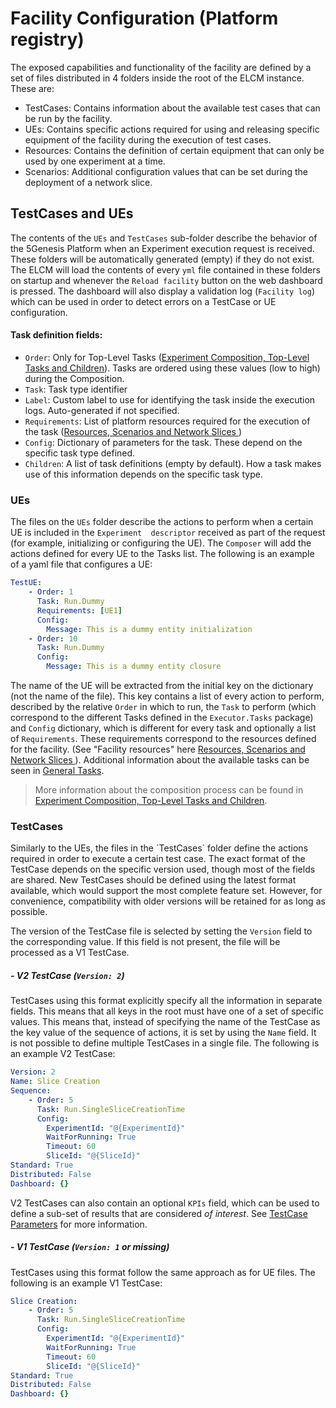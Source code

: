 # Facility Configuration (Platform registry)

The exposed capabilities and functionality of the facility are defined by a set of files distributed in 4 folders
inside the root of the ELCM instance. These are:

- TestCases: Contains information about the available test cases that can be run by the facility.
- UEs: Contains specific actions required for using and releasing specific equipment of the facility during the
  execution of test cases.
- Resources: Contains the definition of certain equipment that can only be used by one experiment at a time.
- Scenarios: Additional configuration values that can be set during the deployment of a network slice.

## TestCases and UEs

The contents of the `UEs` and `TestCases` sub-folder describe the behavior of the 5Genesis Platform when an Experiment
execution request is received. These folders will be automatically generated (empty) if they do not exist. The ELCM will
load the contents of every `yml` file contained in these folders on startup and whenever the `Reload facility` button on
the web dashboard is pressed. The dashboard will also display a validation log (`Facility log`) which can be used in
order to detect errors on a TestCase or UE configuration.

#### Task definition fields:

- `Order`: Only for Top-Level Tasks ([Experiment Composition, Top-Level Tasks and Children](/docs/3-1a-COMPOSITION.md)).
Tasks are ordered using these values (low to high) during the Composition.
- `Task`: Task type identifier
- `Label`: Custom label to use for identifying the task inside the execution logs. Auto-generated if not specified.
- `Requirements`: List of platform resources required for the execution of the task
([Resources, Scenarios and Network Slices ](/docs/2-4_RESOURCE_SCENARIO_NS.md))
- `Config`: Dictionary of parameters for the task. These depend on the specific task type defined.
- `Children`: A list of task definitions (empty by default). How a task makes use of this information depends on the
specific task type.

### UEs
The files on the `UEs` folder describe the actions to perform when a certain UE is included in the `Experiment 
descriptor` received as part of the request (for example, initializing or configuring the UE). The `Composer` will
add the actions defined for every UE to the Tasks list. The following is an example of a yaml file that configures a
UE:

````yaml
TestUE:
    - Order: 1
      Task: Run.Dummy
      Requirements: [UE1]
      Config:
        Message: This is a dummy entity initialization
    - Order: 10
      Task: Run.Dummy
      Config:
        Message: This is a dummy entity closure
```` 

The name of the UE will be extracted from the initial key on the dictionary (not the name of the file). This key 
contains a list of every action to perform, described by the relative `Order` in which to run, the `Task` to perform 
(which correspond to the different Tasks defined in the `Executor.Tasks` package) and `Config` dictionary, which is 
different for every task and optionally a list of `Requirements`. These requirements correspond to the resources 
defined for the facility. (See "Facility resources" here 
[Resources, Scenarios and Network Slices ](/docs/2-4_RESOURCE_SCENARIO_NS.md)). Additional information about the
available tasks can be seen in [General Tasks](/docs/3-2a_GENERAL_TASKS.md).

> More information about the composition process can be found in
> [Experiment Composition, Top-Level Tasks and Children](/docs/3-1a-COMPOSITION.md).

### TestCases
Similarly to the UEs, the files in the ´TestCases´ folder define the actions required in order to execute a certain 
test case. The exact format of the TestCase depends on the specific version used, though most of the fields are shared.
New TestCases should be defined using the latest format available, which would support the most complete feature set.
However, for convenience, compatibility with older versions will be retained for as long as possible.

The version of the TestCase file is selected by setting the `Version` field to the corresponding value. If this field
is not present, the file will be processed as a V1 TestCase.

##### - V2 TestCase (`Version: 2`)

TestCases using this format explicitly specify all the information in separate fields. This means that all keys in the
root must have one of a set of specific values. This means that, instead of specifying the name of the TestCase as the
key value of the sequence of actions, it is set by using the `Name` field. It is not possible to define multiple
TestCases in a single file. The following is an example V2 TestCase:

````yaml
Version: 2
Name: Slice Creation
Sequence:
    - Order: 5
      Task: Run.SingleSliceCreationTime
      Config:
        ExperimentId: "@{ExperimentId}"
        WaitForRunning: True
        Timeout: 60
        SliceId: "@{SliceId}"
Standard: True
Distributed: False
Dashboard: {}
````

V2 TestCases can also contain an optional `KPIs` field, which can be used to define a sub-set of results that are
considered *of interest*. See [TestCase Parameters](/docs/2-2_TESTCASE_PARAMETERS.md) for more information.

##### - V1 TestCase (`Version: 1` or missing)

TestCases using this format follow the same approach as for UE files. The following is an example V1 TestCase:

````yaml
Slice Creation:
    - Order: 5
      Task: Run.SingleSliceCreationTime
      Config:
        ExperimentId: "@{ExperimentId}"
        WaitForRunning: True
        Timeout: 60
        SliceId: "@{SliceId}"
Standard: True
Distributed: False
Dashboard: {}
````
